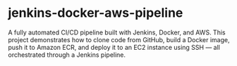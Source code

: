 # jenkins-docker-aws-pipeline
A fully automated CI/CD pipeline built with Jenkins, Docker, and AWS. This project demonstrates how to clone code from GitHub, build a Docker image, push it to Amazon ECR, and deploy it to an EC2 instance using SSH — all orchestrated through a Jenkins pipeline.
